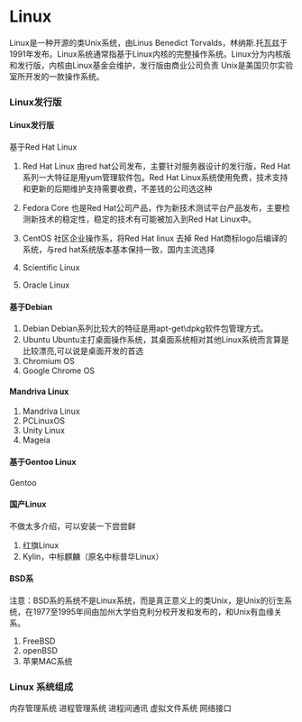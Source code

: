 # Linux
Linux是一种开源的类Unix系统，由Linus Benedict Torvalds，林纳斯.托瓦兹于1991年发布。Linux系统通常指基于Linux内核的完整操作系统。Linux分为内核版和发行版，内核由Linux基金会维护，发行版由商业公司负责
Unix是美国贝尔实验室所开发的一款操作系统。

### Linux发行版
#### Linux发行版
基于Red Hat Linux

1. Red Hat Linux 
  由red hat公司发布，主要针对服务器设计的发行版，Red Hat系列一大特征是用yum管理软件包。Red Hat Linux系统使用免费，技术支持和更新的后期维护支持需要收费，不差钱的公司选这种

2. Fedora Core
  也是Red Hat公司产品，作为新技术测试平台产品发布，主要检测新技术的稳定性，稳定的技术有可能被加入到Red Hat Linux中。
3. CentOS
  社区企业操作系，将Red Hat linux 去掉 Red Hat商标logo后编译的系统，与red hat系统版本基本保持一致，国内主流选择
  
4. Scientific Linux	 
5. Oracle Linux	
 	
#### 基于Debian
1. Debian
  Debian系列比较大的特征是用apt-get\dpkg软件包管理方式。
2. Ubuntu
  Ubuntu主打桌面操作系统，其桌面系统相对其他Linux系统而言算是比较漂亮,可以说是桌面开发的首选
3. Chromium OS	
4. Google Chrome OS
	
#### Mandriva Linux
1. Mandriva Linux
2. PCLinuxOS
3. Unity Linux
4. Mageia

#### 基于Gentoo Linux
Gentoo

#### 国产Linux 
不做太多介绍，可以安装一下尝尝鲜
1. 红旗Linux
2. Kylin，中标麒麟（原名中标普华Linux）

#### BSD系
注意：BSD系的系统不是Linux系统，而是真正意义上的类Unix，是Unix的衍生系统，在1977至1995年间由加州大学伯克利分校开发和发布的，和Unix有血缘关系。
1. FreeBSD
2. openBSD
3. 苹果MAC系统

### Linux 系统组成
内存管理系统
进程管理系统
进程间通讯
虚拟文件系统
网络接口